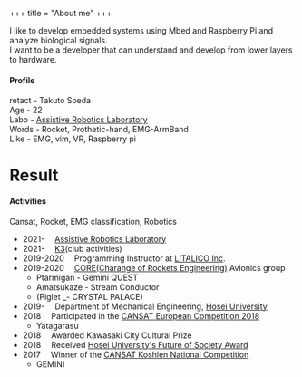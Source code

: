 +++
title = "About me"
+++
 
I like to develop embedded systems using Mbed and Raspberry Pi and analyze biological signals.  
I want to be a developer that can understand and develop from lower layers to hardware.

#### Profile
 retact - Takuto Soeda  
 Age - 22  
 Labo - [Assistive Robotics Laboratory](http://assistrobotics.ws.hosei.ac.jp/)  
 Words - Rocket, Prothetic-hand, EMG-ArmBand  
 Like - EMG, vim, VR, Raspberry pi  

  
 
# Result  

#### Activities  


 Cansat, Rocket, EMG classification, Robotics  


 
 * 2021-&emsp;  [Assistive Robotics Laboratory](http://assistrobotics.ws.hosei.ac.jp/)  
 * 2021-&emsp;   [K3](http://k3tec.net/neko_wiki/index.php)(club activities)  
 * 2019-2020&emsp;    Programming Instructor at [LITALICO Inc](https://litalico.co.jp/).  
 * 2019-2020&emsp;    [CORE(Charange of Rockets Engineering)](https://corerocket.net/) Avionics group  
    * Ptarmigan - Gemini QUEST  
    * Amatsukaze - Stream Conductor    
    * (Piglet _- CRYSTAL PALACE)   
 * 2019-&emsp;   Department of Mechanical Engineering, [Hosei University](https://www.hosei.ac.jp/)  
 * 2018&emsp;    Participated in the [CANSAT European Competition 2018](http://www.esa.int/ESA_Multimedia/Videos/2018/06/2018_CanSat_European_Competition)  
    * Yatagarasu  
 * 2018&emsp;    Awarded Kawasaki City Cultural Prize  
 * 2018&emsp;    Received [Hosei University's Future of Society Award](http://phronesis.hosei.ac.jp/article/article-20180215113824)  
 * 2017&emsp;    Winner of the [CANSAT Koshien National Competition](http://sora-edu.crea.wakayama-u.ac.jp/high_school/cansat/)  
    * GEMINI  


